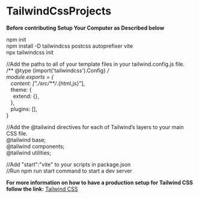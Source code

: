 # TailwindCssProjects
<b>Before contributing Setup Your Computer as Described below</b>

npm init  
npm install -D tailwindcss postcss autoprefixer vite  
npx tailwindcss init  

//Add the paths to all of your template files in your tailwind.config.js file.  
/** @type {import('tailwindcss').Config} */  
module.exports = {  
&nbsp;&nbsp;  content: ["./src/**/*.{html,js}"],  
&nbsp;&nbsp;  theme: {  
&emsp;    extend: {},  
&nbsp;&nbsp;  },  
&nbsp;&nbsp;  plugins: [],  
}  

//Add the @tailwind directives for each of Tailwind’s layers to your main CSS file.  
@tailwind base;  
@tailwind components;  
@tailwind utilities;  

//Add "start":"vite" to your scripts in package.json  
//Run npm run start command to start a dev server  

<B>For more information on how to have a production setup for Tailwind CSS follow the link:</B>
<a href="https://tailwindcss.com/docs/installation/using-postcss">Tailwind CSS</a>
